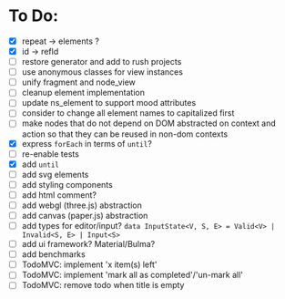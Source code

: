 # To Do:

- [x] repeat -> elements ?
- [x] id -> refId
- [ ] restore generator and add to rush projects
- [ ] use anonymous classes for view instances
- [ ] unify fragment and node_view
- [ ] cleanup element implementation
- [ ] update ns_element to support mood attributes
- [ ] consider to change all element names to capitalized first
- [ ] make nodes that do not depend on DOM abstracted on context and action so that they can be reused in non-dom contexts
- [x] express `forEach` in terms of `until`?
- [ ] re-enable tests
- [x] add `until`
- [ ] add svg elements
- [ ] add styling components
- [ ] add html comment?
- [ ] add webgl (three.js) abstraction
- [ ] add canvas (paper.js) abstraction
- [ ] add types for editor/input?
      `data InputState<V, S, E> = Valid<V> | Invalid<S, E> | Input<S>`
- [ ] add ui framework? Material/Bulma?
- [ ] add benchmarks
- [ ] TodoMVC: implement 'x item(s) left'
- [ ] TodoMVC: implement 'mark all as completed'/'un-mark all'
- [ ] TodoMVC: remove todo when title is empty

